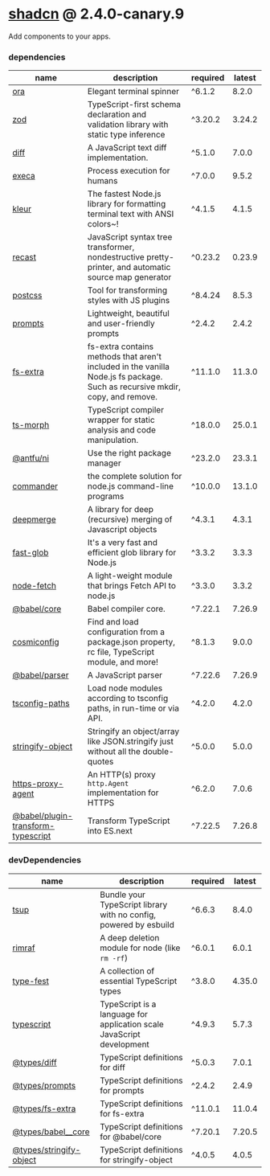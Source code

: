 # [shadcn](https://github.com/shadcn/ui#readme) @ 2.4.0-canary.9
Add components to your apps.
### dependencies
name|description|required|latest
----|-----------|--------|------
[ora](https://github.com/sindresorhus/ora#readme) | Elegant terminal spinner|^6.1.2|8.2.0
[zod](https://zod.dev) | TypeScript-first schema declaration and validation library with static type inference|^3.20.2|3.24.2
[diff](undefined) | A JavaScript text diff implementation.|^5.1.0|7.0.0
[execa](https://github.com/sindresorhus/execa#readme) | Process execution for humans|^7.0.0|9.5.2
[kleur](https://github.com/lukeed/kleur#readme) | The fastest Node.js library for formatting terminal text with ANSI colors~!|^4.1.5|4.1.5
[recast](http://github.com/benjamn/recast) | JavaScript syntax tree transformer, nondestructive pretty-printer, and automatic source map generator|^0.23.2|0.23.9
[postcss](https://postcss.org/) | Tool for transforming styles with JS plugins|^8.4.24|8.5.3
[prompts](https://github.com/terkelg/prompts#readme) | Lightweight, beautiful and user-friendly prompts|^2.4.2|2.4.2
[fs-extra](https://github.com/jprichardson/node-fs-extra) | fs-extra contains methods that aren't included in the vanilla Node.js fs package. Such as recursive mkdir, copy, and remove.|^11.1.0|11.3.0
[ts-morph](https://github.com/dsherret/ts-morph#readme) | TypeScript compiler wrapper for static analysis and code manipulation.|^18.0.0|25.0.1
[@antfu/ni](https://github.com/antfu-collective/ni#readme) | Use the right package manager|^23.2.0|23.3.1
[commander](https://github.com/tj/commander.js#readme) | the complete solution for node.js command-line programs|^10.0.0|13.1.0
[deepmerge](https://github.com/TehShrike/deepmerge) | A library for deep (recursive) merging of Javascript objects|^4.3.1|4.3.1
[fast-glob](https://github.com/mrmlnc/fast-glob#readme) | It's a very fast and efficient glob library for Node.js|^3.3.2|3.3.3
[node-fetch](https://github.com/node-fetch/node-fetch) | A light-weight module that brings Fetch API to node.js|^3.3.0|3.3.2
[@babel/core](https://babel.dev/docs/en/next/babel-core) | Babel compiler core.|^7.22.1|7.26.9
[cosmiconfig](https://github.com/cosmiconfig/cosmiconfig#readme) | Find and load configuration from a package.json property, rc file, TypeScript module, and more!|^8.1.3|9.0.0
[@babel/parser](https://babel.dev/docs/en/next/babel-parser) | A JavaScript parser|^7.22.6|7.26.9
[tsconfig-paths](https://github.com/dividab/tsconfig-paths#readme) | Load node modules according to tsconfig paths, in run-time or via API.|^4.2.0|4.2.0
[stringify-object](https://github.com/yeoman/stringify-object#readme) | Stringify an object/array like JSON.stringify just without all the double-quotes|^5.0.0|5.0.0
[https-proxy-agent](https://github.com/TooTallNate/proxy-agents#readme) | An HTTP(s) proxy `http.Agent` implementation for HTTPS|^6.2.0|7.0.6
[@babel/plugin-transform-typescript](https://babel.dev/docs/en/next/babel-plugin-transform-typescript) | Transform TypeScript into ES.next|^7.22.5|7.26.8
### devDependencies
name|description|required|latest
----|-----------|--------|------
[tsup](https://tsup.egoist.dev/) | Bundle your TypeScript library with no config, powered by esbuild|^6.6.3|8.4.0
[rimraf](https://github.com/isaacs/rimraf#readme) | A deep deletion module for node (like `rm -rf`)|^6.0.1|6.0.1
[type-fest](https://github.com/sindresorhus/type-fest#readme) | A collection of essential TypeScript types|^3.8.0|4.35.0
[typescript](https://www.typescriptlang.org/) | TypeScript is a language for application scale JavaScript development|^4.9.3|5.7.3
[@types/diff](https://github.com/DefinitelyTyped/DefinitelyTyped/tree/master/types/diff) | TypeScript definitions for diff|^5.0.3|7.0.1
[@types/prompts](https://github.com/DefinitelyTyped/DefinitelyTyped/tree/master/types/prompts) | TypeScript definitions for prompts|^2.4.2|2.4.9
[@types/fs-extra](https://github.com/DefinitelyTyped/DefinitelyTyped/tree/master/types/fs-extra) | TypeScript definitions for fs-extra|^11.0.1|11.0.4
[@types/babel__core](https://github.com/DefinitelyTyped/DefinitelyTyped/tree/master/types/babel__core) | TypeScript definitions for @babel/core|^7.20.1|7.20.5
[@types/stringify-object](https://github.com/DefinitelyTyped/DefinitelyTyped/tree/master/types/stringify-object) | TypeScript definitions for stringify-object|^4.0.5|4.0.5